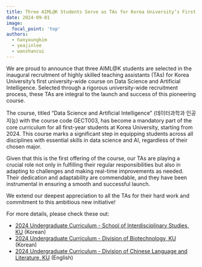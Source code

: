 ```yaml
---
title: Three AIML@K Students Serve as TAs for Korea University’s First University-wide Data Science and Artificial Intelligence Course
date: 2024-09-01
image:
  focal_point: 'top'
authors:
  - hanyoungkim
  - yeajinlee
  - wanshancui
---
```


We are proud to announce that three AIML@K students are selected in the inaugural recruitment of highly skilled teaching assistants (TAs) for Korea University’s first university-wide course on Data Science and Artificial Intelligence. Selected through a rigorous university-wide recruitment process, these TAs are integral to the launch and success of this pioneering course.

<!--more-->

The course, titled “Data Science and Artificial Intelligence” (데이터과학과 인공지능) with the course code GECT003, has become a mandatory part of the core curriculum for all first-year students at Korea University, starting from 2024. This course marks a significant step in equipping students across all disciplines with essential skills in data science and AI, regardless of their chosen major.

Given that this is the first offering of the course, our TAs are playing a crucial role not only in fulfilling their regular responsibilities but also in adapting to challenges and making real-time improvements as needed. Their dedication and adaptability are commendable, and they have been instrumental in ensuring a smooth and successful launch.

We extend our deepest appreciation to all the TAs for their hard work and commitment to this ambitious new initiative!

For more details, please check these out:

- [2024 Undergraduate Curriculum - School of Interdisciplinary Studies, KU](https://sis.korea.ac.kr/sis/plan/free2024.do) (Korean)
- [2024 Undergraduate Curriculum - Division of Biotechnology, KU](https://bio.korea.ac.kr/bio/curriculum.do) (Korean)
- [2024 Undergraduate Curriculum - Division of Chinese Language and Literature, KU](https://kuchinese.korea.edu/kuchinese_en/undergraduate/description.do) (English)
